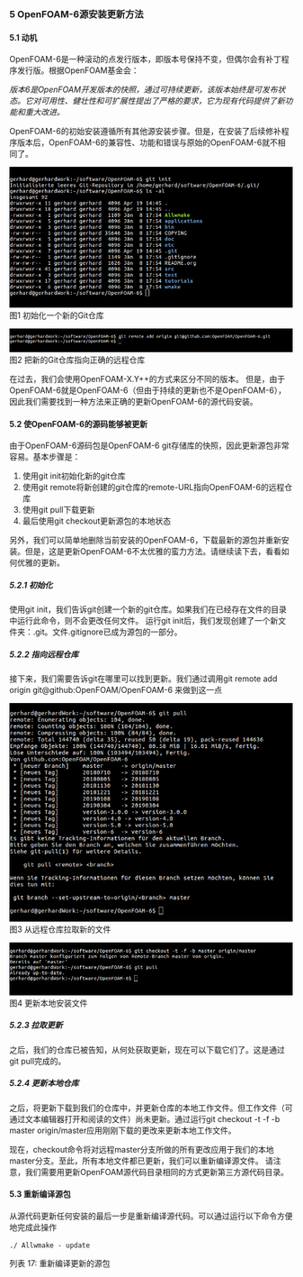 ### 5 OpenFOAM-6源安装更新方法
#### 5.1 动机
OpenFOAM-6是一种滚动的点发行版本，即版本号保持不变，但偶尔会有补丁程序发行版。根据OpenFOAM基金会：

*版本6是OpenFOAM开发版本的快照，通过可持续更新，该版本始终是可发布状态。它对可用性、健壮性和可扩展性提出了严格的要求，它为现有代码提供了新功能和重大改进。*

OpenFOAM-6的初始安装遵循所有其他源安装步骤。但是，在安装了后续修补程序版本后，OpenFOAM-6的兼容性、功能和错误与原始的OpenFOAM-6就不相同了。

![图1](images/2.PNG)  
图1 初始化一个新的Git仓库

![图2](images/1.PNG)  
图2 把新的Git仓库指向正确的远程仓库

在过去，我们会使用OpenFOAM-X.Y++的方式来区分不同的版本。 但是，由于OpenFOAM-6就是OpenFOAM-6（但由于持续的更新也不是OpenFOAM-6），因此我们需要找到一种方法来正确的更新OpenFOAM-6的源代码安装。

#### 5.2 使OpenFOAM-6的源码能够被更新
由于OpenFOAM-6源码包是OpenFOAM-6 git存储库的快照，因此更新源包非常容易。基本步骤是：
1. 使用git init初始化新的git仓库
2. 使用git remote将新创建的git仓库的remote-URL指向OpenFOAM-6的远程仓库
3. 使用git pull下载更新
4. 最后使用git checkout更新源包的本地状态

另外，我们可以简单地删除当前安装的OpenFOAM-6，下载最新的源包并重新安装。但是，这是更新OpenFOAM-6不太优雅的蛮力方法。请继续读下去，看看如何优雅的更新。

##### 5.2.1 初始化
使用git init，我们告诉git创建一个新的git仓库。如果我们在已经存在文件的目录中运行此命令，则不会更改任何文件。
运行git init后，我们发现创建了一个新文件夹：.git。文件.gitignore已成为源包的一部分。

##### 5.2.2 指向远程仓库
接下来，我们需要告诉git在哪里可以找到更新。我们通过调用git remote add origin git@github:OpenFOAM/OpenFOAM-6 来做到这一点

![图3](images/4.PNG)  
图3 从远程仓库拉取新的文件
 
![图4](images/3.PNG)  
图4 更新本地安装文件

##### 5.2.3 拉取更新
之后，我们的仓库已被告知，从何处获取更新，现在可以下载它们了。这是通过git pull完成的。

##### 5.2.4 更新本地仓库
之后，将更新下载到我们的仓库中，并更新仓库的本地工作文件。但工作文件（可通过文本编辑器打开和阅读的文件）尚未更新。通过运行git checkout -t -f -b master origin/master应用刚刚下载的更改来更新本地工作文件。

现在，checkout命令将对远程master分支所做的所有更改应用于我们的本地master分支。至此，所有本地文件都已更新，我们可以重新编译源文件。
请注意，我们需要用更新OpenFOAM源代码目录相同的方式更新第三方源代码目录。

#### 5.3 重新编译源包
从源代码更新任何安装的最后一步是重新编译源代码。可以通过运行以下命令方便地完成此操作
```
./ Allwmake - update
```
列表 17: 重新编译更新的源包